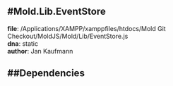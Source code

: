 
#Mold.Lib.EventStore
---------------------------------------

__file__: /Applications/XAMPP/xamppfiles/htdocs/Mold Git Checkout/MoldJS/Mold/Lib/EventStore.js  
__dna__: static  
__author__: Jan Kaufmann  

	






##Dependencies
--------------




 

 


 



		

